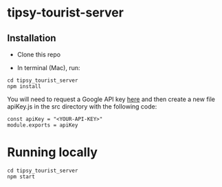 # tipsy-tourist-server

## Installation

 - Clone this repo

 - In terminal (Mac), run:

```
cd tipsy_tourist_server
npm install
```
You will need to request a Google API key [here](https://cloud.google.com/) and then create a new file apiKey.js in the src directory with the following code:

```
const apiKey = "<YOUR-API-KEY>"
module.exports = apiKey
```

# Running locally

```
cd tipsy_tourist_server
npm start
```
